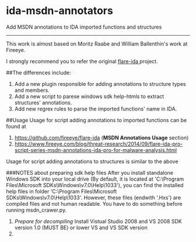 # ida-msdn-annotators
Add MSDN annotations to IDA imported functions and structures

---------------------------------------------------------------------------------------------------------------------

This work is almost based on Moritz Raabe and William Ballenthin's work at Fireeye.

I strongly recommend you to refer the original <a href="https://github.com/fireeye/flare-ida"> flare-ida </a> project.

##The differences include:
1. Add a new plugin responsible for adding annotations to structure types and members.
2. Add a new script to parese windows sdk help-htmls to extract structures' annotations.
3. Add new regrex rules to parse the imported functions' name in IDA.

##Usage
Usage for script adding annotations to imported functions can be found at

1. https://github.com/fireeye/flare-ida (<b>MSDN Annotations Usage</b> section)
2. https://www.fireeye.com/blog/threat-research/2014/09/flare-ida-pro-script-series-msdn-annotations-ida-pro-for-malware-analysis.html

Usage for script adding annotations to structures is similar to the above

###NOTES about preparing sdk help files
After you install standalone Windows SDK into your local drive (By default, it is located at 'C:\Program Files\Microsoft SDKs\Windows\v7.0\Help\1033'), you can find the installed help files in folder 'C:\Program Files\Microsoft SDKs\Windows\v7.0\Help\1033'. However, these files (endwith '.Hxs') are compiled files and not human readable. You have to do something before running msdn_crawer.py.

1. *Prepare for decompiling* Install Vistual Studio 2008 and VS 2008 SDK version 1.0 (MUST BE) or lower VS and VS SDK version
2. 
